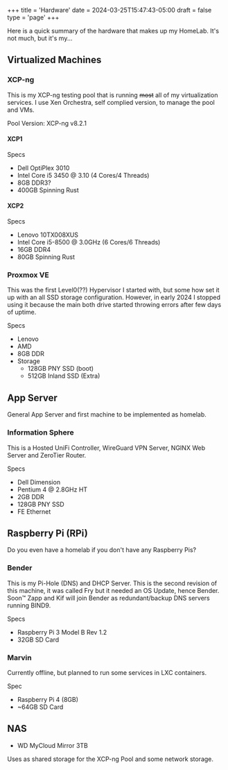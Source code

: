 +++
title = 'Hardware'
date = 2024-03-25T15:47:43-05:00
draft = false
type = 'page'
+++

Here is a quick summary of the hardware that makes up my HomeLab. It's not much, but it's my...

## Virtualized Machines

### XCP-ng

This is my XCP-ng testing pool that is running <s>most</s> all of my virtualization services. I use Xen Orchestra, self complied version, to manage the pool and VMs. 

Pool Version: XCP-ng v8.2.1

#### XCP1

Specs
* Dell OptiPlex 3010
* Intel Core i5 3450 @ 3.10 (4 Cores/4 Threads)
* 8GB DDR3?
* 400GB Spinning Rust

#### XCP2

Specs
* Lenovo 10TX008XUS
* Intel Core i5-8500 @ 3.0GHz (6 Cores/6 Threads)
* 16GB DDR4
* 80GB Spinning Rust

### Proxmox VE

This was the first Level0(??) Hypervisor I started with, but some how set it up with an all SSD storage configuration. However, in early 2024 I stopped using it because the main both drive started throwing errors after few days of uptime. 

Specs
* Lenovo
* AMD
* 8GB DDR
* Storage
  * 128GB PNY SSD (boot)
  * 512GB Inland SSD (Extra)

## App Server

General App Server and first machine to be implemented as homelab.

### Information Sphere

This is a Hosted UniFi Controller, WireGuard VPN Server, NGINX Web Server and ZeroTier Router.

Specs
* Dell Dimension
* Pentium 4 @ 2.8GHz HT
* 2GB DDR
* 128GB PNY SSD
* FE Ethernet


## Raspberry Pi (RPi)

Do you even have a homelab if you don't have any Raspberry Pis?

### Bender

This is my Pi-Hole (DNS) and DHCP Server. This is the second revision of this machine, it was called Fry but it needed an OS Update, hence Bender. Soon™ Zapp and Kif will join Bender as redundant/backup DNS servers running BIND9.

Specs
* Raspberry Pi 3 Model B Rev 1.2
* 32GB SD Card

### Marvin

Currently offline, but planned to run some services in LXC containers.

Spec
* Raspberry Pi 4 (8GB)
* ~64GB SD Card

## NAS

* WD MyCloud Mirror 3TB

Uses as shared storage for the XCP-ng Pool and some network storage.